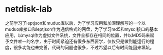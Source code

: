 # netdisk-lab
之前学习了leptjson和muduo库以后，为了学习应用和加深理解写的一个以muduo库接口和leptjson作为通信格式的网盘，为了学习md5和mysql接口的基本应用，以mysql作为虚拟文件系统，文件全都存在相同的位置，并以MD5码来赋予文件唯一的名字，由于时间紧迫还有很多东西要学，仅仅只是做到能运行的程度，很多功能也未完善，代码的问题也很多，不过希望以后有时间能回来填坑。
